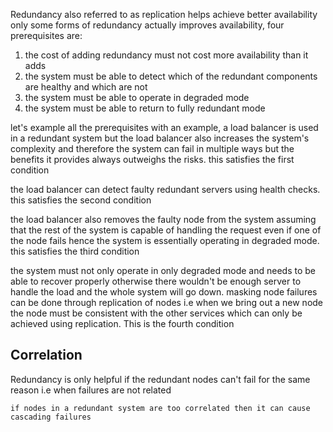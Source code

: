 Redundancy also referred to as replication helps achieve better availability
only some forms of redundancy actually improves availability, four prerequisites are:
1. the cost of adding redundancy must not cost more availability than it adds 
2. the system must be able to detect which of the redundant components are healthy and which are not 
3. the system must be able to operate in degraded mode 
4. the system must be able to return to fully redundant mode 

let's example all the prerequisites with an example,
a load balancer is used in a redundant system but the load balancer also increases the system's complexity and therefore the system can fail in multiple ways but the benefits it provides always outweighs the risks. this satisfies the first condition

the load balancer can detect faulty redundant servers using health checks. this satisfies the second condition

the load balancer also removes the faulty node from the system assuming that the rest of the system is capable of handling the request even if one of the node fails hence the system is essentially operating in degraded mode. this satisfies the third condition

the system must not only operate in only degraded mode and needs to be able to recover properly otherwise there wouldn't be enough server to handle the load and the whole system will go down. masking node failures can be done through replication of nodes i.e when we bring out a new node the node must be consistent with the other services which can only be achieved using replication. This is the fourth condition

## Correlation

Redundancy is only helpful if the redundant nodes can't fail for the same reason i.e when failures are not related 

	if nodes in a redundant system are too correlated then it can cause cascading failures

